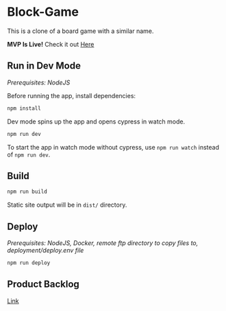# Block-Game

This is a clone of a board game with a similar name.

**MVP Is Live!** Check it out [Here](https://tdurtschi.com/block-game)

## Run in Dev Mode

_Prerequisites: NodeJS_

Before running the app, install dependencies:

```bash
npm install
```

Dev mode spins up the app and opens cypress in watch mode.

```bash
npm run dev
```

To start the app in watch mode without cypress, use `npm run watch` instead of `npm run dev`.

## Build

```bash
npm run build
```

Static site output will be in `dist/` directory.

## Deploy

_Prerequisites: NodeJS, Docker, remote ftp directory to copy files to, deployment/deploy.env file_

```bash
npm run deploy
```

## Product Backlog

[Link](./backlog.md)
